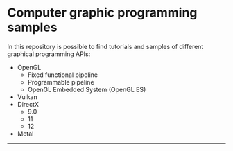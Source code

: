 # Computer graphic programming samples

In this repository is possible to find tutorials and samples of different graphical programming APIs:

- OpenGL
  - Fixed functional pipeline
  - Programmable pipeline
  - OpenGL Embedded System (OpenGL ES)
- Vulkan
- DirectX
  - 9.0
  - 11
  - 12
- Metal

---
